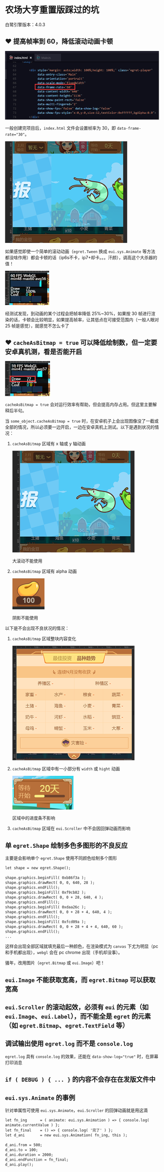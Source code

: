 # 农场大亨重置版踩过的坑

白鹭引擎版本：4.0.3

## ❤ 提高帧率到 60，降低滚动动画卡顿

![帧率参数设置位置](source/0001.png)

一般创建完项目后，`index.html` 文件会设置帧率为 30，即 `data-frame-rate="30"`。

![不幸的滚动](source/0004.png)

如果感觉即使一个简单的滚动动画（`egret.Tween` 换成 `eui.sys.Animate` 等方法都没啥作用）都会卡顿的话（ip6s不卡，ip7+却卡。。。汗颜），调高这个大杀器的值！

![fps面板](source/0002.png)

经测试发现，到动画的某个过程会把帧率降低 25%~30%，如果按 30 帧进行渲染的话，卡顿会比较明显，如果提高帧率，让其低点在可接受范围内（一般人眼对 25 帧是感觉），就感觉不怎么卡了

## ❤ `cacheAsBitmap = true` 可以降低绘制数，但一定要安卓真机测，看是否能开启

![帧率参数设置位置](source/0003.png)

`cacheAsBitmap = true` 会对运行效率有帮助，但会提高内存占用。但这里主要解释后半句。

当 `some_object.cacheAsBitmap = true` 时，在安卓机子上会出现图像没了一截或全部的情况，所以必须要一边开启，一边在安卓真机上测试。以下是遇到状况的情况：

1. `cacheAsBitmap` 区域有 x 轴或 y 轴动画

    ![不能使用的情况](source/0004.png)

    大滚动不能使用

1. `cacheAsBitmap` 区域有 alpha 动画

    ![不能使用的情况](source/0005.png)

    阴影不能使用

以下是不会出现不良状况的情况：

1. `cacheAsBitmap` 区域整块内容变化

    ![可以使用的情况](source/0006.png)

1. `cacheAsBitmap` 区域中有一小部分有 `width` 或 `hight` 动画

    ![可以使用的情况](source/0007.png)

    区域中的进度条不影响

1. `cacheAsBitmap` 区域在 `eui.Scroller` 中不会因回弹动画而影响

## 单 `egret.Shape` 绘制多色多图形的不良反应

主要是会影响单个 `egret.Shape` 使用不同颜色绘制多个图形

```
let shape = new egret.Shape();

shape.graphics.beginFill( 0xb86f3a );
shape.graphics.drawRect( 0, 0, 640, 28 );
shape.graphics.endFill();
shape.graphics.beginFill( 0xf9cb82 );
shape.graphics.drawRect( 0, 0 + 28, 640, 4 );
shape.graphics.endFill();
shape.graphics.beginFill( 0xdaa26c );
shape.graphics.drawRect( 0, 0 + 28 + 4, 640, 4 );
shape.graphics.endFill();
shape.graphics.beginFill( 0xfcd09a );
shape.graphics.drawRect( 0, 0 + 28 + 4 + 4, 640, 60 );
shape.graphics.endFill();
...
```

这样会出现全部区域就填充最后一种颜色，在渲染模式为 `canvas` 下尤为明显（pc 和手机都出现），`webgl` 会在 pc chrome 出现（手机却没事）。

骚年，改用图片（`egret.Bitmap` 或 `eui.Image`）吧！

## `eui.Image` 不能获取宽高，而 `egret.Bitmap` 可以获取宽高

## `eui.Scroller` 的滚动起效，必须有 `eui` 的元素（如 `eui.Image`、`eui.Label`），而不能全是 `egret` 的元素（如 `egret.Bitmap`、`egret.TextField` 等）

## 调试输出使用 `egret.log` 而不是 `console.log`

`egret.log` 具有 `console.log` 的效果，还能在 `data-show-log="true"` 时，在屏幕打印消息

## `if ( DEBUG ) { ... }` 的内容不会存在在发版文件中

## `eui.sys.Animate` 的事例

针对单属性可使用 `eui.sys.Animate`，`eui.Scroller` 的回弹动画就是用这滴

```
let fn_ing      = ( animate: eui.sys.Animation ) => { console.log( animate.currentValue ) };
let fn_final    = () => { console.log( '完了' ) };
let d_ani       = new eui.sys.Animation( fn_ing, this );

d_ani.from = 500;
d_ani.to = 100;
d_ani.duration = 2000;
d_ani.endFunction = fn_final;
d_ani.play();
```